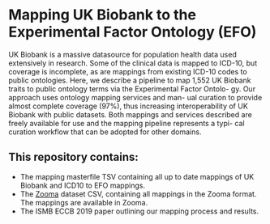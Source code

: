 # Mapping UK Biobank to the Experimental Factor Ontology (EFO)
UK Biobank is a massive datasource for population health data used extensively in research. Some of the clinical data is mapped to ICD-10, but coverage is incomplete, as are mappings from existing ICD-10 codes to public ontologies. Here, we describe a pipeline to map 1,552 UK Biobank traits to public ontology terms via the Experimental Factor Ontolo- gy. Our approach uses ontology mapping services and man- ual curation to provide almost complete coverage (97%), thus increasing interoperability of UK Biobank with public datasets. Both mappings and services described are freely available for use and the mapping pipeline represents a typi- cal curation workflow that can be adopted for other domains.

## This repository contains:

- The mapping masterfile TSV containing all up to date mappings of UK Biobank and ICD10 to EFO mappings.
- The [Zooma](https://www.ebi.ac.uk/spot/zooma/) dataset CSV, containing all mappings in the Zooma format. The mappings are available in Zooma.
- The ISMB ECCB 2019 paper outlining our mapping process and results.